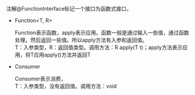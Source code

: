 注解@FunctionInterface标记一个接口为函数式接口，

* Function<T, R>

  Function表示函数，apply表示应用。函数一般是通过输入一些值，通过函数处理，然后返回一些值。所以apply方法有入参和返回值。  
  T：入参类型，R：返回值类型。调用方法：R apply(T t)；apply方法表示应用，将T应用apply()方法并返回T
* Consumer<T>

  Consumer表示消费，  
  T：入参类型，没有返回值。调用方法：void

‍

‍

‍
